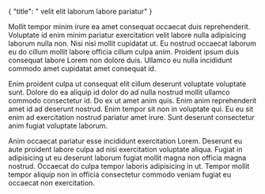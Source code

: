 {
  "title": " velit elit laborum labore pariatur"
}

Mollit tempor minim irure ea amet consequat occaecat duis reprehenderit. Voluptate id enim minim pariatur exercitation velit labore nulla adipisicing laborum nulla non. Nisi nisi mollit cupidatat ut. Eu nostrud occaecat laborum eu do cillum mollit labore officia cillum culpa anim. Proident ipsum duis consequat labore Lorem non dolore duis. Ullamco eu nulla incididunt commodo amet cupidatat amet consequat id.

Enim proident culpa ut consequat elit cillum deserunt voluptate voluptate sunt. Dolore do ea aliquip id dolor do ad nulla nostrud mollit ullamco commodo consectetur id. Do ex ut amet anim quis. Enim anim reprehenderit amet id ad deserunt nostrud. Enim tempor sit non in voluptate qui. Eu eu sit enim ad exercitation nostrud pariatur amet irure. Sunt deserunt consectetur anim fugiat voluptate laborum.

Anim occaecat pariatur esse incididunt exercitation Lorem. Deserunt eu aute proident labore culpa ad nisi exercitation voluptate aliqua. Fugiat in adipisicing ut eu deserunt laborum fugiat mollit magna non officia magna nostrud. Occaecat do culpa tempor laboris adipisicing in ut. Tempor mollit tempor aliquip non in officia consectetur commodo veniam fugiat eu occaecat non exercitation.